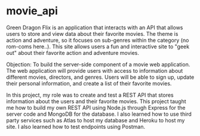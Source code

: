 # movie_api

Green Dragon Flix is an application that interacts with an API that allows users to store and view data about their favorite movies. The theme is action and adventure, so it focuses on sub-genres within the category (no rom-coms here..). This site allows users a fun and interactive site to "geek out" about their favorite action and adventure movies. 

Objection: To build the server-side component of a movie web application. The web
application will provide users with access to information about different
movies, directors, and genres. Users will be able to sign up, update their
personal information, and create a list of their favorite movies.

In this project, my role was to create and test a REST API that stores information about the users and their favorite movies. This project taught me how to build my own REST API using Node.js through Express for the server code and MongoDB for the database. I also learned how to use third party services such as Atlas to host my database and Heroku to host my site. I also learned how to test endpoints using Postman.


